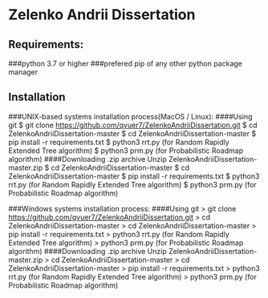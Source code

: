 # Zelenko Andrii Dissertation

## Requirements:
###python 3.7 or higher
###prefered pip of any other python package manager

## Installation
###UNIX-based systems installation process(MacOS / Linux): 
####Using git
    $ git clone https://github.com/qvuer7/ZelenkoAndriiDissertation.git
    $ cd ZelenkoAndriiDissertation-master
    $ cd ZelenkoAndriiDissertation-master
    $ pip install -r requirements.txt
    $ python3 rrt.py (for Random Rapidly Extended Tree algorithm)
    $ python3 prm.py (for Probabilistic Roadmap algorithm)
####Downloading .zip archive
    Unzip ZelenkoAndriiDissertation-master.zip
    $ cd ZelenkoAndriiDissertation-master
    $ cd ZelenkoAndriiDissertation-master
    $ pip install -r requirements.txt
    $ python3 rrt.py (for Random Rapidly Extended Tree algorithm)
    $ python3 prm.py (for Probabilistic Roadmap algorithm)
    
###Windows systems installation process: 
####Using git
    > git clone https://github.com/qvuer7/ZelenkoAndriiDissertation.git
    > cd ZelenkoAndriiDissertation-master
    > cd ZelenkoAndriiDissertation-master
    > pip install -r requirements.txt
    > python3 rrt.py (for Random Rapidly Extended Tree algorithm)
    > python3 prm.py (for Probabilistic Roadmap algorithm)
####Downloading .zip archive
    Unzip ZelenkoAndriiDissertation-master.zip
    > cd ZelenkoAndriiDissertation-master
    > cd ZelenkoAndriiDissertation-master
    > pip install -r requirements.txt
    > python3 rrt.py (for Random Rapidly Extended Tree algorithm)
    > python3 prm.py (for Probabilistic Roadmap algorithm)


